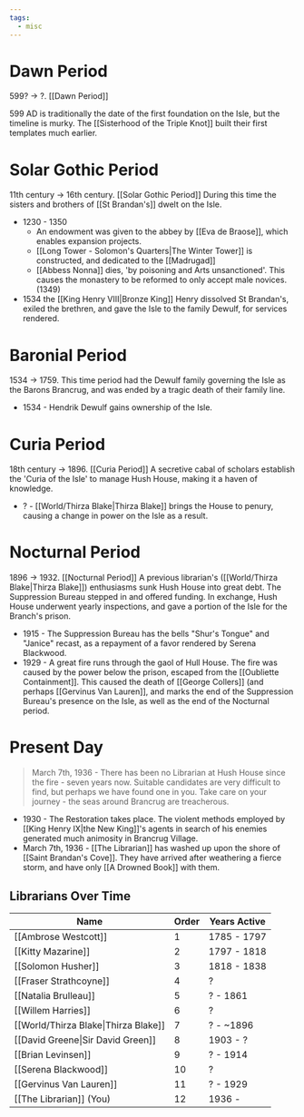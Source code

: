 ```yaml
---
tags:
  - misc
---
```


# Dawn Period
599? -> ?. [[Dawn Period]]

599 AD is traditionally the date of the first foundation on the Isle, but the timeline is murky. The [[Sisterhood of the Triple Knot]] built their first templates much earlier. 

# Solar Gothic Period
11th century -> 16th century.  [[Solar Gothic Period]]
During this time the sisters and brothers of [[St Brandan's]] dwelt on the Isle. 

- 1230 - 1350 
	- An endowment was given to the abbey by [[Eva de Braose]], which enables expansion projects. 
	- [[Long Tower - Solomon's Quarters|The Winter Tower]] is constructed, and dedicated to the [[Madrugad]]
	- [[Abbess Nonna]] dies, 'by poisoning and Arts unsanctioned'. This causes the monastery to be reformed to only accept male novices. (1349) 
- 1534 the [[King Henry VIII|Bronze King]] Henry dissolved St Brandan's, exiled the brethren, and gave the Isle to the family Dewulf, for services rendered.

# Baronial Period
1534 -> 1759. This time period had the Dewulf family governing the Isle as the Barons Brancrug, and was ended by a tragic death of their family line. 

- 1534 - Hendrik Dewulf gains ownership of the Isle. 

# Curia Period
18th century -> 1896. [[Curia Period]]
A secretive cabal of scholars establish the 'Curia of the Isle' to manage Hush House, making it a haven of knowledge. 

- ? - [[World/Thirza Blake|Thirza Blake]] brings the House to penury, causing a change in power on the Isle as a result. 


# Nocturnal Period
1896 -> 1932. [[Nocturnal Period]]
A previous librarian's ([[World/Thirza Blake|Thirza Blake]]) enthusiasms sunk Hush House into great debt. The Suppression Bureau stepped in and offered funding. In exchange, Hush House underwent yearly inspections, and gave a portion of the Isle for the Branch's prison. 

- 1915 - The Suppression Bureau has the bells "Shur's Tongue" and "Janice" recast, as a repayment of a favor rendered by Serena Blackwood. 
- 1929 - A great fire runs through the gaol of Hull House. The fire was caused by the power below the prison, escaped from the [[Oubliette Containment]]. This caused the death of [[George Collers]] (and perhaps [[Gervinus Van Lauren]], and marks the end of the Suppression Bureau's presence on the Isle, as well as the end of the Nocturnal period. 
# Present Day

>March 7th, 1936 - There has been no Librarian at Hush House since the fire - seven years now. Suitable candidates are very difficult to find, but perhaps we have found one in you. Take care on  your journey - the seas around Brancrug are treacherous.

- 1930 - The Restoration takes place. The violent methods employed by [[King Henry IX|the New King]]'s agents in search of his enemies generated much animosity in Brancrug Village. 
- March 7th, 1936 - [[The Librarian]] has washed up upon the shore of [[Saint Brandan's Cove]]. They have arrived after weathering a fierce storm, and have only [[A Drowned Book]] with them. 

## Librarians Over Time

| Name                                 | Order | Years Active |
| ------------------------------------ | ----- | ------------ |
| [[Ambrose Westcott]]                 | 1     | 1785 - 1797  |
| [[Kitty Mazarine]]                   | 2     | 1797 - 1818  |
| [[Solomon Husher]]                   | 3     | 1818 - 1838  |
| [[Fraser Strathcoyne]]               | 4     | ?            |
| [[Natalia Brulleau]]                 | 5     | ? - 1861     |
| [[Willem Harries]]                   | 6     | ?            |
| [[World/Thirza Blake\|Thirza Blake]] | 7     | ? - ~1896    |
| [[David Greene\|Sir David Green]]    | 8     | 1903 - ?     |
| [[Brian Levinsen]]                   | 9     | ? - 1914     |
| [[Serena Blackwood]]                 | 10    | ?            |
| [[Gervinus Van Lauren]]              | 11    | ? - 1929     |
| [[The Librarian]] (You)              | 12    | 1936 -       |
